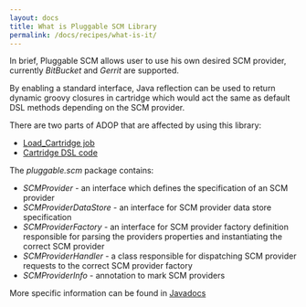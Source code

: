 ```yaml
---
layout: docs
title: What is Pluggable SCM Library
permalink: /docs/recipes/what-is-it/
---
```


In brief, Pluggable SCM allows user to use his own desired SCM provider, currently _BitBucket_ and _Gerrit_ are supported.

By enabling a standard interface, Java reflection can be used to return dynamic groovy closures in cartridge which would act the same as default DSL methods depending on the SCM provider.

There are two parts of ADOP that are affected by using this library:

* [Load_Cartridge job](todo:url)
* [Cartridge DSL code](https://kristapsm.github.io/adop-cartridges-cookbook/docs/recipes/adding-a-pluggable-scm/)

The _pluggable.scm_ package contains:

* _SCMProvider_ - an interface which defines the specification of an SCM provider
* _SCMProviderDataStore_ - an interface for SCM provider data store specification
* _SCMProviderFactory_ - an interface for SCM provider factory definition responsible for parsing the providers properties and instantiating the correct SCM provider
* _SCMProviderHandler_ - a class responsible for dispatching SCM provider requests to the correct SCM provider factory
* _SCMProviderInfo_ - annotation to mark SCM providers

More specific information can be found in [Javadocs](https://kristapsm.github.io/pluggable-scm-library/groovydocs/)

